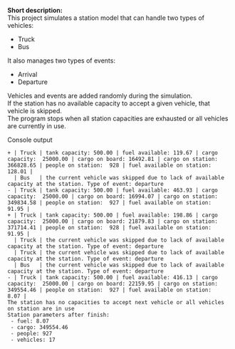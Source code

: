 **Short description:**  
This project simulates a station model that can handle two types of vehicles:
 - Truck
 - Bus
  
It also manages two types of events:
 - Arrival
 - Departure
  
Vehicles and events are added randomly during the simulation.  
If the station has no available capacity to accept a given vehicle, that vehicle is skipped.  
The program stops when all station capacities are exhausted or all vehicles are currently in use.  

Console output  

```
+ | Truck | tank capacity: 500.00 | fuel available: 119.67 | cargo capacity:  25000.00 | cargo on board: 16492.81 | cargo on station:  366828.65 | people on station:  928 | fuel available on station:  128.01 |
  | Bus   | the current vehicle was skipped due to lack of available capacity at the station. Type of event: departure
- | Truck | tank capacity: 500.00 | fuel available: 463.93 | cargo capacity:  25000.00 | cargo on board: 16994.07 | cargo on station:  349834.58 | people on station:  927 | fuel available on station:   91.95 |
+ | Truck | tank capacity: 500.00 | fuel available: 198.86 | cargo capacity:  25000.00 | cargo on board: 21879.83 | cargo on station:  371714.41 | people on station:  928 | fuel available on station:   91.95 |
  | Truck | the current vehicle was skipped due to lack of available capacity at the station. Type of event: departure
  | Truck | the current vehicle was skipped due to lack of available capacity at the station. Type of event: departure
  | Bus   | the current vehicle was skipped due to lack of available capacity at the station. Type of event: departure
- | Truck | tank capacity: 500.00 | fuel available: 416.13 | cargo capacity:  25000.00 | cargo on board: 22159.95 | cargo on station:  349554.46 | people on station:  927 | fuel available on station:    8.07 |
The station has no capacities to accept next vehicle or all vehicles on station are in use
Station parameters after finish:
 - fuel: 8.07
 - cargo: 349554.46
 - people: 927
 - vehicles: 17
```
